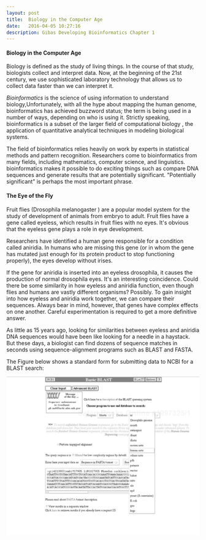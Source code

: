 ```yaml
---
layout: post
title:  Biology in the Computer Age
date:   2016-04-05 10:27:16
description: Gibas Developing Bioinformatics Chapter 1 
---
```


#### Biology in the Computer Age 
Biology is defined as the study of living things. In the course of that study, biologists collect and interpret data. Now, at the beginning of the 21st century, we use sophisticated laboratory technology that allows us to collect data faster than we can interpret it.

*Bioinformatics* is the science of using information to understand biology,Unfortunately, with all the hype about mapping the human genome, bioinformatics has achieved buzzword status; the term is being used in a number of ways, depending on who is using it. Strictly speaking, bioinformatics is a subset of the larger field of computational biology , the application of quantitative analytical techniques in modeling biological systems.

The field of bioinformatics relies heavily on work by experts in statistical methods and pattern recognition. Researchers come to bioinformatics from many fields, including mathematics, computer science, and linguistics.   
bioinformatics makes it possible to do exciting things such as compare DNA sequences and generate results that are potentially significant. "Potentially significant" is perhaps the most important phrase.

#### The Eye of the Fly 
Fruit flies (Drosophila melanogaster ) are a popular model system for the study of development of animals from embryo to adult. Fruit flies have a gene called eyeless, which results in fruit flies with no eyes. It's obvious that the eyeless gene plays a role in eye development.

Researchers have identified a human gene responsible for a condition called aniridia. In humans who are missing this gene (or in whom the gene has mutated just enough for its protein product to stop functioning properly), the eyes develop without irises.


If the gene for aniridia is inserted into an eyeless drosophila, it causes the production of normal drosophila eyes. It's an interesting coincidence. Could there be some similarity in how eyeless and aniridia function, even though flies and humans are vastly different organisms? Possibly. To gain insight into how eyeless and aniridia work together, we can compare their sequences. Always bear in mind, however, that genes have complex effects on one another. Careful experimentation is required to get a more definitive answer.

As little as 15 years ago, looking for similarities between eyeless and aniridia DNA sequences would have been like looking for a needle in a haystack.
But these days, a biologist can find dozens of sequence matches in seconds using sequence-alignment programs such as BLAST and FASTA. 

The Figure below shows a standard form for submitting data to NCBI for a BLAST search:

<div class="img_row">
	<img class="col one" src="/img/13.png">
</div>
 
